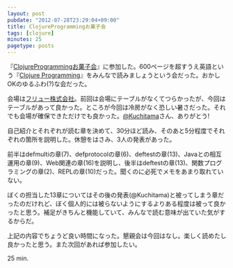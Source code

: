 ```yaml
---
layout: post
pubdate: "2012-07-28T23:29:04+09:00"
title: ClojureProgrammingお菓子会
tags: [clojure]
minutes: 25
pagetype: posts
---
```

『[ClojureProgrammingお菓子会](http://atnd.org/events/30330)』に参加した。600ページを超すうえ英語という『[Clojure Programming](http://amazon.jp/o/ASIN/1449394701/bouzuya-22)』をみんなで読みましょうという会だった。おかしOKのゆるふわ(?)な会だった。

会場は[フリュー株式会社](http://www.furyu.jp/)。前回は会場にテーブルがなくてつらかったが、今回はテーブルがあって良かった。ところが今回は冷房がなく恐しい暑さだった。それでも会場が確保できただけでも良かった。[@Kuchitama](http://twitter.com/Kuchitama)さん、ありがとう!

自己紹介とそれぞれが読む章を決めて、30分ほど読み、そのあと5分程度でそれぞれの箇所を説明した。休憩をはさみ、3人の発表があった。

前半はdefmultiの章(7)、defprotocolの章(6)、deftestの章(13)、Javaとの相互運用の章(9)、Web関連の章(16)を説明し、後半はdeftestの章(13)、関数プログラミングの章(2)、REPLの章(10)だった。聞くのに必死でメモをあまり取れていない。

ぼくの担当した13章についてはその後の発表(@Kuchitama)と被ってしまう章だったのだけれど、ぼく個人的には被らないようにするよりある程度は被って良かったと思う。補足がきちんと機能していて、みんなで読む意味が出ていた気がするからだ。

上記の内容でちょうど良い時間になった。懇親会は今回はなし。楽しく読めたし良かったと思う。また次回があれば参加したい。

25 min.
